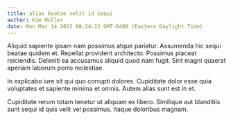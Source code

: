 ```yaml
---
title: alias beatae velit id sequi
author: Kim Muller
date: Mon Mar 14 2022 08:24:22 GMT-0400 (Eastern Daylight Time)
---
```

Aliquid sapiente ipsam nam possimus atque pariatur. Assumenda hic sequi beatae quidem et. Repellat provident architecto. Possimus placeat reiciendis. Deleniti ea accusamus aliquid quod nam fugit. Sint magni quaerat aperiam laborum porro molestiae.

 In explicabo iure sit qui quo corrupti dolores. Cupiditate dolor esse quia voluptates et sapiente minima et omnis. Autem alias sunt est in et.

 Cupiditate rerum totam tenetur ut aliquam ex libero. Similique aut blanditiis sunt sequi id quis velit vel possimus. Itaque doloribus magnam.